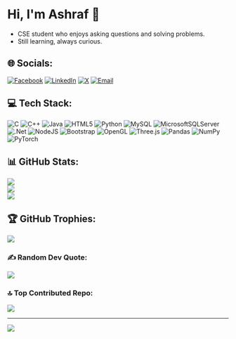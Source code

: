 # Hi, I'm Ashraf 👋

- CSE student who enjoys asking questions and solving problems.
- Still learning, always curious.

## 🌐 Socials:
[![Facebook](https://img.shields.io/badge/Facebook-%231877F2.svg?logo=Facebook&logoColor=white)](https://facebook.com/Asraf) 
[![LinkedIn](https://img.shields.io/badge/LinkedIn-%230077B5.svg?logo=linkedin&logoColor=white)](https://linkedin.com/in/Asraf) 
[![X](https://img.shields.io/badge/X-black.svg?logo=X&logoColor=white)](https://x.com/asraf) 
[![Email](https://img.shields.io/badge/Email-D14836?logo=gmail&logoColor=white)](mailto:asraful.islam742682@gmail.com)

## 💻 Tech Stack:
![C](https://img.shields.io/badge/c-%2300599C.svg?style=flat&logo=c&logoColor=white) 
![C++](https://img.shields.io/badge/c++-%2300599C.svg?style=flat&logo=c%2B%2B&logoColor=white) 
![Java](https://img.shields.io/badge/java-%23ED8B00.svg?style=flat&logo=openjdk&logoColor=white) 
![HTML5](https://img.shields.io/badge/html5-%23E34F26.svg?style=flat&logo=html5&logoColor=white) 
![Python](https://img.shields.io/badge/python-3670A0?style=flat&logo=python&logoColor=ffdd54) 
![MySQL](https://img.shields.io/badge/mysql-4479A1.svg?style=flat&logo=mysql&logoColor=white) 
![MicrosoftSQLServer](https://img.shields.io/badge/Microsoft%20SQL%20Server-CC2927?style=flat&logo=microsoft%20sql%20server&logoColor=white) 
![.Net](https://img.shields.io/badge/.NET-5C2D91?style=flat&logo=.net&logoColor=white) 
![NodeJS](https://img.shields.io/badge/node.js-6DA55F?style=flat&logo=node.js&logoColor=white) 
![Bootstrap](https://img.shields.io/badge/bootstrap-%238511FA.svg?style=flat&logo=bootstrap&logoColor=white) 
![OpenGL](https://img.shields.io/badge/OpenGL-%23FFFFFF.svg?style=flat&logo=opengl) 
![Three.js](https://img.shields.io/badge/threejs-black?style=flat&logo=three.js&logoColor=white) 
![Pandas](https://img.shields.io/badge/pandas-%23150458.svg?style=flat&logo=pandas&logoColor=white) 
![NumPy](https://img.shields.io/badge/numpy-%23013243.svg?style=flat&logo=numpy&logoColor=white) 
![PyTorch](https://img.shields.io/badge/PyTorch-%23EE4C2C.svg?style=flat&logo=PyTorch&logoColor=white)

## 📊 GitHub Stats:
![](https://github-readme-stats.vercel.app/api?username=Krieger3562&theme=onedark&hide_border=false&include_all_commits=false&count_private=false)<br/>
![](https://nirzak-streak-stats.vercel.app/?user=Krieger3562&theme=onedark&hide_border=false)<br/>
![](https://github-readme-stats.vercel.app/api/top-langs/?username=Krieger3562&theme=onedark&hide_border=false&include_all_commits=false&count_private=false&layout=compact)

## 🏆 GitHub Trophies:
![](https://github-profile-trophy.vercel.app/?username=Krieger3562&theme=radical&no-frame=false&no-bg=true&margin-w=4)

### ✍️ Random Dev Quote:
![](https://quotes-github-readme.vercel.app/api?type=horizontal&theme=merko)

### 🔝 Top Contributed Repo:
![](https://github-contributor-stats.vercel.app/api?username=Krieger3562&limit=5&theme=tokyonight&combine_all_yearly_contributions=true)

---

[![](https://visitcount.itsvg.in/api?id=Krieger3562&icon=0&color=0)](https://visitcount.itsvg.in)

<!-- Proudly created with GPRM (https://gprm.itsvg.in) -->

